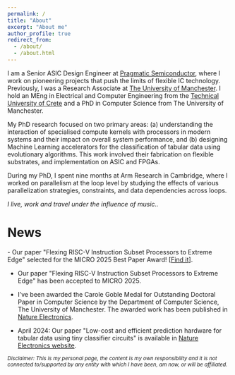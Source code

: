 ```yaml
---
permalink: /
title: "About"
excerpt: "About me"
author_profile: true
redirect_from:
  - /about/
  - /about.html
---
```


I am a Senior ASIC Design Engineer at <a href="https://www.pragmaticsemi.com">Pragmatic Semiconductor</a>, where I work on pioneering projects that push the limits of flexible IC technology. Previously, I was a Research Associate at <a href="https://www.manchester.ac.uk">The University of Manchester</a>. I hold an MEng in Electrical and Computer Engineering from the <a href="https://www.tuc.gr/en/home">Technical University of Crete</a> and a PhD in Computer Science from The University of Manchester.

My PhD research focused on two primary areas: (a) understanding the interaction of specialised compute kernels with processors in modern systems and their impact on overall system performance, and (b) designing Machine Learning accelerators for the classification of tabular data using evolutionary algorithms. This work involved their fabrication on flexible substrates, and implementation on ASIC and FPGAs.

During my PhD, I spent nine months at Arm Research in Cambridge, where I worked on parallelism at the loop level by studying the effects of various parallelization strategies, constraints, and data dependencies across loops.


<i>I live, work and travel under the influence of music..</i>

<h1>News</h1>
- Our paper "Flexing RISC-V Instruction Subset Processors to Extreme Edge" selected for the MICRO 2025 Best Paper Award! [<a href="hhttps://dl.acm.org/doi/10.1145/3725843.3756036">Find it</a>].

- Our paper "Flexing RISC-V Instruction Subset Processors to Extreme Edge" has been accepted to MICRO 2025.

- I’ve been awarded the Carole Goble Medal for Outstanding Doctoral Paper in Computer Science by the Department of Computer Science, The University of Manchester. The awarded work has been published in <a href="https://www.nature.com/articles/s41928-024-01157-5">Nature Electronics</a>.

- April 2024: Our paper "Low-cost and efficient prediction hardware for tabular data using tiny classifier circuits" is available in <a href="https://www.nature.com/articles/s41928-024-01157-5">Nature Electronics website</a>.


<sub><i>Disclaimer: This is my personal page, the content is my own responsibility and it is not connected to/supported by any entity with which I have been, am now, or will be affiliated.</i></sub>